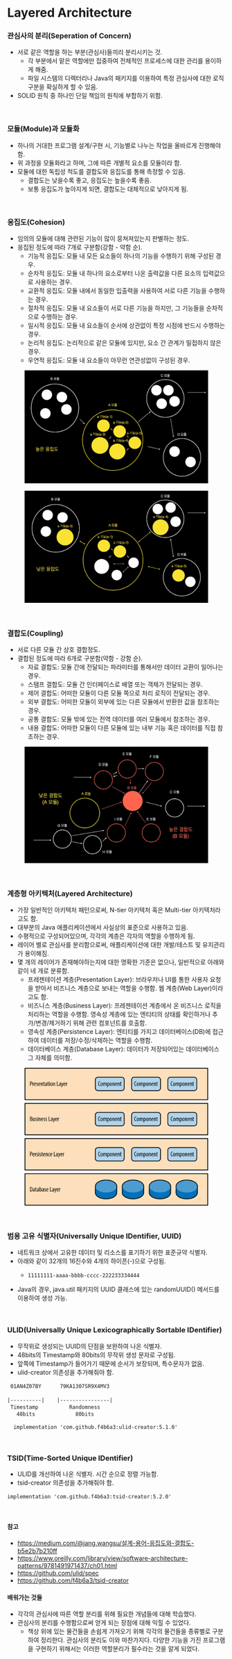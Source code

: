 # Layered Architecture

### 관심사의 분리(Seperation of Concern)
* 서로 같은 역할을 하는 부분(관심사)들끼리 분리시키는 것.
  * 각 부분에서 맡은 역할에만 집중하여 전체적인 프로세스에 대한 관리를 용이하게 해줌.
  * 파일 시스템의 디렉터리나 Java의 패키지를 이용하여 특정 관심사에 대한 로직 구분을 확실하게 할 수 있음.
* SOLID 원칙 중 하나인 단일 책임의 원칙에 부합하기 위함.

<br>

### 모듈(Module)과 모듈화
* 하나의 거대한 프로그램 설계/구현 시, 기능별로 나누는 작업을 올바르게 진행해야 함.
* 위 과정을 모듈화라고 하며, 그에 따른 개별적 요소를 모듈이라 함.
* 모듈에 대한 독립성 척도를 결합도와 응집도를 통해 측정할 수 있음.
  * 결합도는 낮을수록 좋고, 응집도는 높을수록 좋음.
  * 보통 응집도가 높아지게 되면, 결합도는 대체적으로 낮아지게 됨.

<br>

### 응집도(Cohesion)
* 임의의 모듈에 대해 관련된 기능이 많이 뭉쳐져있는지 판별하는 정도.
* 응집된 정도에 따라 7개로 구분함(강함 - 약함 순).
  * 기능적 응집도: 모듈 내 모든 요소들이 하나의 기능을 수행하기 위해 구성된 경우.
  * 순차적 응집도: 모듈 내 하나의 요소로부터 나온 출력값을 다른 요소의 입력값으로 사용하는 경우.
  * 교환적 응집도: 모듈 내에서 동일한 입출력을 사용하여 서로 다른 기능을 수행하는 경우.
  * 절차적 응집도: 모듈 내 요소들이 서로 다른 기능을 하지만, 그 기능들을 순차적으로 수행하는 경우.
  * 일시적 응집도: 모듈 내 요소들이 순서에 상관없이 특정 시점에 반드시 수행하는 경우.
  * 논리적 응집도: 논리적으로 같은 모듈에 있지만, 요소 간 관계가 밀접하지 않은 경우.
  * 우연적 응집도: 모듈 내 요소들이 아무런 연관성없이 구성된 경우.

<figure><img src="./images/cohesion_1.webp" alt=""></figure>
<figure><img src="./images/cohesion_2.webp" alt=""></figure>

<br>

### 결합도(Coupling)
* 서로 다른 모듈 간 상호 결합정도.
* 결합된 정도에 따라 6개로 구분함(약함 - 강함 순).
  * 자료 결합도: 모듈 간에 전달되는 파라미터를 통해서만 데이터 교환이 일어나는 경우.
  * 스탬프 결합도: 모듈 간 인터페이스로 배열 또는 객체가 전달되는 경우.
  * 제어 결합도: 어떠한 모듈이 다른 모듈 쪽으로 처리 로직이 전달되는 경우.
  * 외부 결합도: 어떠한 모듈이 외부에 있는 다른 모듈에서 반환한 값을 참조하는 경우.
  * 공통 결합도: 모듈 밖에 있는 전역 데이터를 여러 모듈에서 참조하는 경우.
  * 내용 결합도: 어따한 모듈이 다른 모듈에 있는 내부 기능 혹은 데이터를 직접 참조하는 경우.

<figure><img src="./images/coupling.webp" alt=""></figure>

<br>

### 계층형 아키텍처(Layered Architecture)
* 가장 일반적인 아키텍처 패턴으로써, N-tier 아키텍처 혹은 Multi-tier 아키텍처라고도 함.
* 대부분의 Java 애플리케이션에서 사실상의 표준으로 사용하고 있음.
* 수평적으로 구성되어있으며, 각각의 계층은 각자의 역할을 수행하게 됨.
* 레이어 별로 관심사를 분리함으로써, 애플리케이션에 대한 개발/테스트 및 유지관리가 용이해짐.
* 몇 개의 레이어가 존재해야하는지에 대한 명확한 기준은 없으나, 일반적으로 아래와 같이 네 개로 분류함.
  * 프레젠테이션 계층(Presentation Layer): 브라우저나 UI를 통한 사용자 요청을 받아서 비즈니스 계층으로 보내는 역할을 수행함. 웹 계층(Web Layer)이라고도 함.
  * 비즈니스 계층(Business Layer): 프레젠테이션 계층에서 온 비즈니스 로직을 처리하는 역할을 수행함. 영속성 계층에 있는 엔티티의 상태를 확인하거나 추가/변경/제거하기 위해 관련 컴포넌트를 호출함.
  * 영속성 계층(Persistence Layer): 엔티티를 가지고 데이터베이스(DB)에 접근하여 데이터를 저장/수정/삭제하는 역할을 수행함.
  * 데이터베이스 계층(Database Layer): 데이터가 저장되어있는 데이터베이스 그 자체를 의미함.

<figure><img src="./images/layered-arthitecture.png" alt=""></figure>

<br>

### 범용 고유 식별자(Universally Unique IDentifier, UUID)
* 네트워크 상에서 고유한 데이터 및 리소스를 표기하기 위한 표준규약 식별자.
* 아래와 같이 32개의 16진수와 4개의 하이픈(-)으로 구성됨.
  * <pre class="language-ini"><code class="lang-ini">11111111-aaaa-bbbb-cccc-222233334444</code></pre>
* Java의 경우, java.util 패키지의 UUID 클래스에 있는 randomUUID() 메서드를 이용하여 생성 가능.

<br>

### ULID(Universally Unique Lexicographically Sortable IDentifier)
  * 무작위로 생성되는 UUID의 단점을 보완하여 나온 식별자.
  * 48bits의 Timestamp와 80bits의 무작위 생성 문자로 구성됨.
  * 앞쪽에 Timestamp가 들어가기 때문에 순서가 보장되며, 특수문자가 없음.
  * ulid-creator 의존성을 추가해줘야 함.
  
```  
 01AN4Z07BY      79KA1307SR9X4MV3

|----------|    |----------------|
 Timestamp          Randomness
   48bits             80bits
```
```
  implementation 'com.github.f4b6a3:ulid-creator:5.1.0'
```

<br>

### TSID(Time-Sorted Unique IDentifier)
  * ULID를 개선하여 나온 식별자. 시간 순으로 정렬 가능함.
  * tsid-creator 의존성을 추가해줘야 함.
```
implementation 'com.github.f4b6a3:tsid-creator:5.2.0'
```

<br>

#### 참고
* https://medium.com/@jang.wangsu/설계-용어-응집도와-결합도-b5e2b7b210ff
* https://www.oreilly.com/library/view/software-architecture-patterns/9781491971437/ch01.html
* https://github.com/ulid/spec
* https://github.com/f4b6a3/tsid-creator

#### 배워가는 것들
* 각각의 관심사에 따른 역할 분리를 위해 필요한 개념들에 대해 학습했다.
* 관심사의 분리를 수행함으로써 얻게 되는 장점에 대해 익힐 수 있었다.
  * 책상 위에 있는 물건들을 손쉽게 가져오기 위해 각각의 물건들을 종류별로 구분하여 정리한다. 관심사의 분리도 이와 마찬가지다. 다양한 기능을 가진 프로그램을 구현하기 위해서는 이러한 역할분리가 필수라는 것을 알게 되었다.
